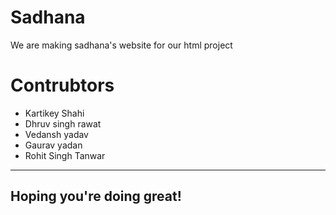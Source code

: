 # Sadhana
We are making sadhana's website for our html project

# Contrubtors
 -  Kartikey Shahi
 -  Dhruv singh rawat
 -  Vedansh yadav
 -  Gaurav yadan
 -  Rohit Singh Tanwar
-----------------------------------------------------------------------------

## Hoping you're doing great!
